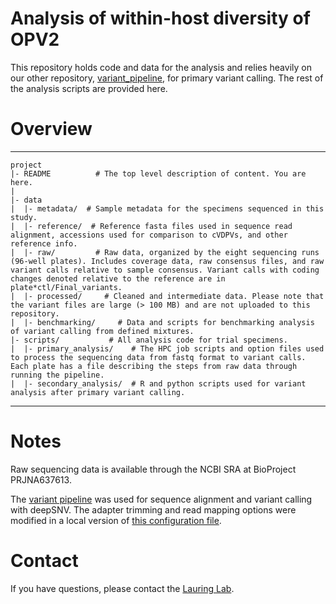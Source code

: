 # Analysis of within-host diversity of OPV2

This repository holds code and data for the analysis and relies heavily on our other repository, [variant_pipeline](https://github.com/lauringlab/variant_pipeline), for primary variant calling. The rest of the analysis scripts are provided here.

# Overview
--------

    project
    |- README          # The top level description of content. You are here.
    |
    |- data  
    |  |- metadata/  # Sample metadata for the specimens sequenced in this study.
    |  |- reference/  # Reference fasta files used in sequence read alignment, accessions used for comparison to cVDPVs, and other reference info.
    |  |- raw/         # Raw data, organized by the eight sequencing runs (96-well plates). Includes coverage data, raw consensus files, and raw variant calls relative to sample consensus. Variant calls with coding changes denoted relative to the reference are in plate*ctl/Final_variants.
    |  |- processed/     # Cleaned and intermediate data. Please note that the variant files are large (> 100 MB) and are not uploaded to this repository.
    |  |- benchmarking/     # Data and scripts for benchmarking analysis of variant calling from defined mixtures.
    |- scripts/           # All analysis code for trial specimens.
    |  |- primary_analysis/    # The HPC job scripts and option files used to process the sequencing data from fastq format to variant calls. Each plate has a file describing the steps from raw data through running the pipeline.
    |  |- secondary_analysis/  # R and python scripts used for variant analysis after primary variant calling.
    
  --------

# Notes

Raw sequencing data is available through the NCBI SRA at BioProject PRJNA637613.

The [variant pipeline](https://github.com/lauringlab/variant_pipeline) was used for sequence alignment and variant calling with deepSNV. 
The adapter trimming and read mapping options were modified in a local version of [this configuration file](https://github.com/lauringlab/variant_pipeline/blob/master/scripts/variantPipeline.bpipe.stages.groovy).

# Contact

If you have questions, please contact the [Lauring Lab](https://lauringlab.wordpress.com/contacts/).